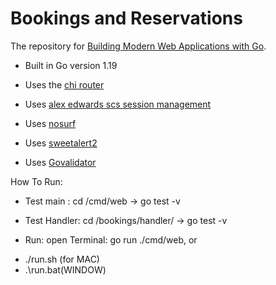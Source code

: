 # Bookings and Reservations

The repository for [Building Modern Web Applications with Go](https://www.udemy.com/course/building-modern-web-applications-with-go/?referralCode=0415FB906223F10C6800).

- Built in Go version 1.19
- Uses the [chi router](github.com/go-chi/chi)
- Uses [alex edwards scs session management](github.com/alexedwards/scs)
- Uses [nosurf](github.com/justinas/nosurf)

- Uses [sweetalert2](sweetalert2.github.io/#examples)
- Uses [Govalidator](https://github.com/asaskevich/govalidator)

How To Run:

- Test main : cd /cmd/web  -> go test -v
- Test Handler: cd /bookings/handler/ -> go test -v 

- Run:  open Terminal: go run ./cmd/web, or 
+ ./run.sh (for MAC)
+ .\run.bat(WINDOW)